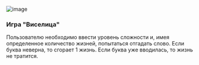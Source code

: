 ![image](https://github.com/user-attachments/assets/14393917-7dd2-47cf-bb09-b0279c739096)

### Игра "Виселица"

Пользователю необходимо ввести уровень сложности и, имея определенное количество жизней, попытаться отгадать слово. Если буква неверна, то сгорает 1 жизнь.
Если буква уже вводилась, то жизнь не тратится.
